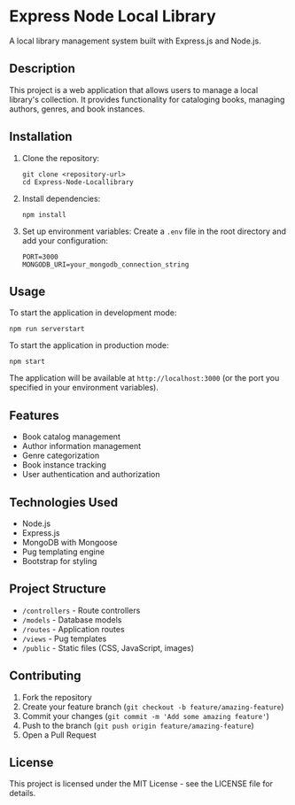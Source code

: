 # Express Node Local Library

A local library management system built with Express.js and Node.js.

## Description

This project is a web application that allows users to manage a local library's collection. It provides functionality for cataloging books, managing authors, genres, and book instances.

## Installation

1. Clone the repository:
   ```
   git clone <repository-url>
   cd Express-Node-Locallibrary
   ```

2. Install dependencies:
   ```
   npm install
   ```

3. Set up environment variables:
   Create a `.env` file in the root directory and add your configuration:
   ```
   PORT=3000
   MONGODB_URI=your_mongodb_connection_string
   ```

## Usage

To start the application in development mode:
```
npm run serverstart
```

To start the application in production mode:
```
npm start
```

The application will be available at `http://localhost:3000` (or the port you specified in your environment variables).

## Features

- Book catalog management
- Author information management
- Genre categorization
- Book instance tracking
- User authentication and authorization

## Technologies Used

- Node.js
- Express.js
- MongoDB with Mongoose
- Pug templating engine
- Bootstrap for styling

## Project Structure

- `/controllers` - Route controllers
- `/models` - Database models
- `/routes` - Application routes
- `/views` - Pug templates
- `/public` - Static files (CSS, JavaScript, images)

## Contributing

1. Fork the repository
2. Create your feature branch (`git checkout -b feature/amazing-feature`)
3. Commit your changes (`git commit -m 'Add some amazing feature'`)
4. Push to the branch (`git push origin feature/amazing-feature`)
5. Open a Pull Request

## License

This project is licensed under the MIT License - see the LICENSE file for details.